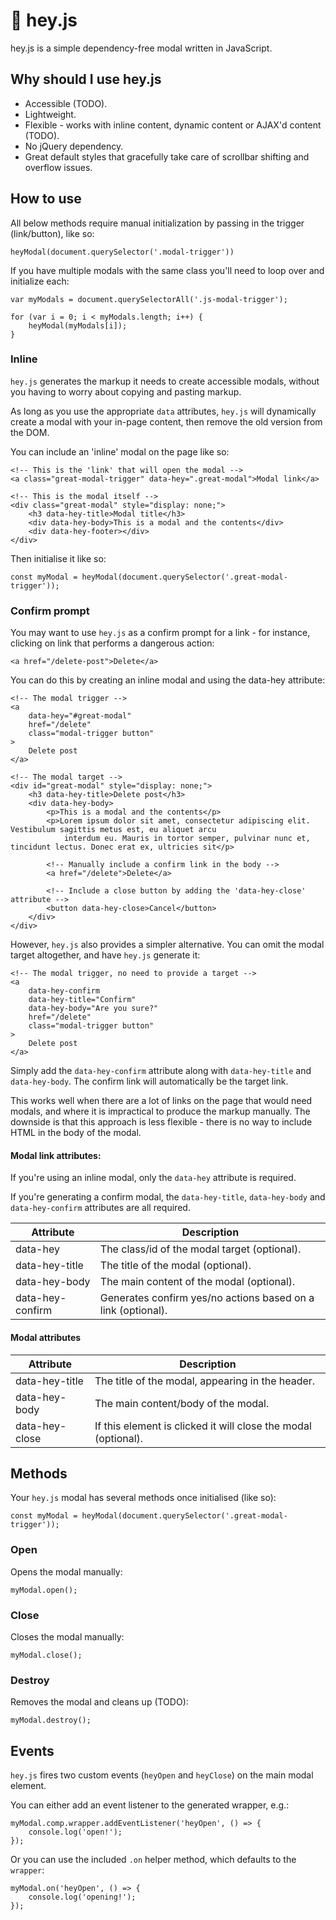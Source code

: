 # :wave: hey.js

hey.js is a simple dependency-free modal written in JavaScript.

## Why should I use hey.js
- Accessible (TODO).
- Lightweight.
- Flexible - works with inline content, dynamic content or AJAX'd content (TODO).
- No jQuery dependency.
- Great default styles that gracefully take care of scrollbar shifting and overflow issues.

## How to use

All below methods require manual initialization by passing in the trigger (link/button), like so:

    heyModal(document.querySelector('.modal-trigger'))
    
If you have multiple modals with the same class you'll need to loop over and initialize each:

    var myModals = document.querySelectorAll('.js-modal-trigger');

    for (var i = 0; i < myModals.length; i++) {
        heyModal(myModals[i]);
    }

### Inline
`hey.js` generates the markup it needs to create accessible modals, without you having to worry about copying and pasting markup.

As long as you use the appropriate `data` attributes, `hey.js` will dynamically create a modal with your in-page content, then remove the old version from the DOM.

You can include an 'inline' modal on the page like so:

    <!-- This is the 'link' that will open the modal -->
    <a class="great-modal-trigger" data-hey=".great-modal">Modal link</a>
    
    <!-- This is the modal itself -->
    <div class="great-modal" style="display: none;">
        <h3 data-hey-title>Modal title</h3>
        <div data-hey-body>This is a modal and the contents</div>
        <div data-hey-footer></div>
    </div>
    
Then initialise it like so:

    const myModal = heyModal(document.querySelector('.great-modal-trigger'));


### Confirm prompt
You may want to use `hey.js` as a confirm prompt for a link - for instance, clicking on link that performs a dangerous action:

    <a href="/delete-post">Delete</a>

You can do this by creating an inline modal and using the data-hey attribute:

    <!-- The modal trigger -->
    <a
        data-hey="#great-modal"
        href="/delete"
        class="modal-trigger button"
    >
        Delete post
    </a>
    
    <!-- The modal target -->
    <div id="great-modal" style="display: none;">
        <h3 data-hey-title>Delete post</h3>
        <div data-hey-body>
            <p>This is a modal and the contents</p>
            <p>Lorem ipsum dolor sit amet, consectetur adipiscing elit. Vestibulum sagittis metus est, eu aliquet arcu
                interdum eu. Mauris in tortor semper, pulvinar nunc et, tincidunt lectus. Donec erat ex, ultricies sit</p>
                
            <!-- Manually include a confirm link in the body --> 
            <a href="/delete">Delete</a>
            
            <!-- Include a close button by adding the 'data-hey-close' attribute -->
            <button data-hey-close>Cancel</button>
        </div>
    </div>

However, `hey.js` also provides a simpler alternative. You can omit the modal target altogether, and have `hey.js` generate it:

    <!-- The modal trigger, no need to provide a target -->
    <a
        data-hey-confirm
        data-hey-title="Confirm"
        data-hey-body="Are you sure?"
        href="/delete"
        class="modal-trigger button"
    >
        Delete post
    </a>

Simply add the `data-hey-confirm` attribute along with `data-hey-title` and `data-hey-body`. The confirm link will automatically be the target link.

This works well when there are a lot of links on the page that would need modals, and where it is impractical to produce the markup manually. The downside is that this approach is less flexible - there is no way to include HTML in the body of the modal.

#### Modal link attributes:

If you're using an inline modal, only the `data-hey` attribute is required.

If you're generating a confirm modal, the `data-hey-title`, `data-hey-body` and `data-hey-confirm` attributes are all required.

| Attribute          | Description                                                     |
|--------------------|-----------------------------------------------------------------|
| data-hey           | The class/id of the modal target (optional).                    |
| data-hey-title     | The title of the modal (optional).                              |
| data-hey-body      | The main content of the modal (optional).                       |
| data-hey-confirm   | Generates confirm yes/no actions based on a link (optional).    |

#### Modal attributes

| Attribute       | Description                                                         |
|-----------------|---------------------------------------------------------------------|
| data-hey-title  | The title of the modal, appearing in the header.                    |
| data-hey-body   | The main content/body of the modal.                                 |
| data-hey-close  | If this element is clicked it will close the modal (optional).      |

## Methods
Your `hey.js` modal has several methods once initialised (like so):

    const myModal = heyModal(document.querySelector('.great-modal-trigger'));

### Open
Opens the modal manually:
    
    myModal.open();

### Close
Closes the modal manually:
    
    myModal.close();
    
### Destroy
Removes the modal and cleans up (TODO):
    
    myModal.destroy();
    
## Events
`hey.js` fires two custom events (`heyOpen` and `heyClose`) on the main modal element. 

You can either add an event listener to the generated wrapper, e.g.:

    myModal.comp.wrapper.addEventListener('heyOpen', () => {
        console.log('open!');
    });

Or you can use the included `.on` helper method, which defaults to the `wrapper`:

    myModal.on('heyOpen', () => {
        console.log('opening!');
    });
